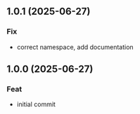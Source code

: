 ## 1.0.1 (2025-06-27)

### Fix

- correct namespace, add documentation

## 1.0.0 (2025-06-27)

### Feat

- initial commit
